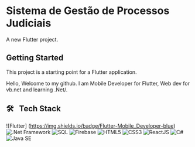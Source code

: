 # Sistema de Gestão de Processos Judiciais

A new Flutter project.

## Getting Started

This project is a starting point for a Flutter application.

Hello, Welcome to my github.
I am Mobile Developer for Flutter, Web dev for vb.net and learning .Net/.

## 🛠 &nbsp; Tech Stack
![Flutter] (https://img.shields.io/badge/Flutter-Mobile_Developer-blue)
![.Net Framework](https://img.shields.io/badge/.Net-Web_Developer-white)
![SQL](https://img.shields.io/badge/SQL-Database-black)
![Firebase](https://img.shields.io/badge/Firebase-Database-yellow)
![HTML5](https://img.shields.io/badge/HTML-Design-red)
![CSS3](https://img.shields.io/badge/Css-Design-orange)
![ReactJS](https://img.shields.io/badge/ReactJs-WebDesign-orange)
![C#](https://img.shields.io/badge/C#-Developer-black) 
![Java SE](https://img.shields.io/badge/Java-Developer-blue) 
 
